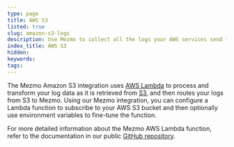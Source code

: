 ```yaml
---
type: page
title: AWS S3
listed: true
slug: amazon-s3-logs
description: Use Mezmo to collect all the logs your AWS services send to S3, and then send them to Mezmo.
index_title: AWS S3
hidden: 
keywords: 
tags: 
---
```






The Mezmo Amazon S3 integration uses [AWS Lambda](https://docs.aws.amazon.com/lambda/index.html) to process and transform your log data as it is retrieved from [S3](https://docs.aws.amazon.com/AmazonS3/latest/dev/Welcome.html), and then routes your logs from S3 to Mezmo. Using our Mezmo integration, you can configure a Lambda function to subscribe to your AWS S3 bucket and then optionally use environment variables to fine-tune the function.

For more detailed information about the Mezmo AWS Lambda function, refer to the documentation in our public [GitHub repository](https://github.com/logdna/logdna-s3/tree/v2.0.0).



